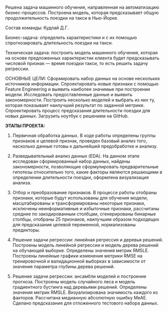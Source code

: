 Решена задача машинного обучения, направленная на автоматизацию бизнес-процессов. Построена модель, которая предсказывает общую продолжительность поездки на такси в Нью-Йорке. 

Состав команды: Кудлай Д.Г.

Бизнес-задача: определить характеристики и с их помощью спрогнозировать длительность поездки на такси.

Техническая задача: построить модель машинного обучения, которая на основе предложенных характеристик клиента будет предсказывать числовой признак — время поездки такси, то есть решить задачу регрессии.

ОСНОВНЫЕ ЦЕЛИ: Сформировать набор данных на основе нескольких источников информации. Спроектировать новые признаки с помощью Feature Engineering и выявить наиболее значимые при построении модели. Исследовать предоставленные данные и выявить закономерности. Построить несколько моделей и выбрать из них ту, которая показывает наилучший результат по заданной метрике. Спроектировать процесс предсказания длительности поездки для новых данных. Загрузить ноутбук с решением на GitHub.

**ЭТАПЫ ПРОЕКТА:**

1.	Первичная обработка данных.
В ходе работы определены группы признаков и целевой признак, проведен базовый анализ того, насколько данные готовы к дальнейшей предобработке и анализу.

2.	Разведывательный анализ данных (EDA).
На данном этапе исследован сформированный набор данных, найдены закономерности, позволяющие сформулировать предварительные гипотезы относительно того, какие факторы являются решающими в определении длительности поездки, оформлена визуализация анализа.

3.	Отбор и преобразование признаков.
В процессе работы отобраны признаки, которые будут использованы для обучения модели, масштабированы и трансформированы некоторые признаки, исключены неинформативные и избыточные признаки, рассчитаны средние по закодированным столбцам, сгенерированы бинарные столбцы, отобраны 25 признаков, наилучшим образом подходящих для предсказания целевой переменной, нормализованы предикторы.

4.	Решение задачи регрессии: линейная регрессия и деревья решений.
Построены модель линейной регрессии и модель дерева решений на обучающей выборке. Определены значения метрик RMSLE. Построены линейные графики изменения метрики RMSE на тренировочной и валидационной выборках в зависимости от значения параметра глубины дерева решений.

5.	Решение задачи регрессии: ансамбли моделей и построение прогноза.
Построены модель случайного леса и модель градиентного бустинга над деревьями решений. Определены значения метрик RMSLE. Визуализирована значимость каждого из факторов. Рассчитана медианную абсолютную ошибку MeAE. Сделано предсказание для отложенного тестового набора данных.

